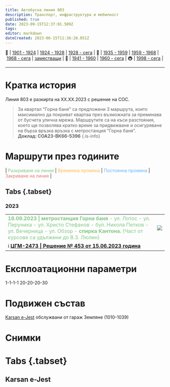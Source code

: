 ```yaml
---
title: Автобусна линия 803
description: Транспорт, инфраструктура и мобилност
published: true
date: 2023-09-15T12:37:01.509Z
tags: 
editor: markdown
dateCreated: 2023-06-15T11:36:28.051Z
---
```


🚋 | [1901 - 1924](/bg/public-transport/tram-routes-1901-1924) | [1924 - 1928](/bg/public-transport/tram-routes-1924-1928) | [1928 - сега](/bg/public-transport/tram-routes-1928-sega) | 🚌 | [1935 - 1959](/bg/public-transport/bus-routes-1935-1959) | [1959 - 1968](/bg/public-transport/bus-routes-1959-1968) | [1968 - сега](/bg/public-transport/bus-routes-1968-sega) | [заместващи](/bg/public-transport/bus-routes-replacement-services) | 🚎 | [1941 - 1960](/bg/public-transport/trolleybus-routes-1941-1960) | [1960 - сега](/bg/public-transport/trolleybus-routes-1960-sega) | 🚇 | [1998 - сега](/bg/public-transport/metro-routes) |

---

# Кратка история

Линия 803 е разкирта на ХХ.ХХ.2023 с решение на СОС.
> За квартал "Горна баня" са предложени 3 маршрута, които максимално да покриват квартаа през възможната за преминава от бусчета улична мрежа. Маршрутите са на къси разстояния, което ще позволява кратко време за придвижване и осигуряване на бърза връзка връзка с метростанция "Горна баня".<br>**Доклад: СОА23-ВК66-5396**
{.is-info}


# Маршрути през годините
| <span style="color:#81C784">Разкриване на линия</span> | <span style="color:#FFB74D">Временна промяна</span> | <span style="color:#64B5F6">Постоянна промяна</span> | <span style="color:#E57373">Закриване на линия</span> |


## Tabs {.tabset}

### 2023
<div class="table-responsive"><table style="width:100%"><tr>
<td><span style="color:#81C784"><b> 18.09.2023 | метростанция Горна баня</b> - ул. Лотос - ул. Перуника - ул. Христо Стефанов - бул. Никола Петков - ул. Вечерница - ул. Обзор - <b>спирка Кантона.</b> (Част от курсове са удължени до В.З. Люлин)</span><br></td>
<td><img src="https://drive.google.com/uc?id=1kgQlspdpYYoFe5FPNwimdErxOu3d7cut"></td></tr>
  <td colspan=2 >ℹ️ <a href="http://trinmo.org/bg/politics/sofia-council-decisions#%D1%80%D0%B5%D1%88%D0%B5%D0%BD%D0%B8%D0%B5-no-453-%D0%BE%D1%82-15062023-%D0%B3%D0%BE%D0%B4%D0%B8%D0%BD%D0%B0"><b>ЦГМ-2473 | Решение № 453 от 15.06.2023 година</b></a></td></table></div>
  
 
# Експлоатационни параметри
1-1-1-1 20-20-20-30






# **Подвижен състав**

[Karsan e-Jest](/bg/public-transport/fleet-list/2022-Karsan-e-Jest) обслужвани от гараж Земляне (1010-1039)

# Снимки
  
# Tabs {.tabset}


## Karsan e-Jest
